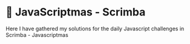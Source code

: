 # 🎄 JavaScriptmas - Scrimba
Here I have gathered my solutions for the daily Javascript challenges in Scrimba - Javascriptmas
